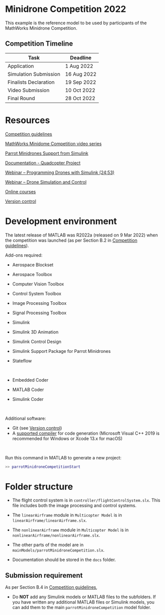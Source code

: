 # Minidrone Competition 2022
This example is the reference model to be used by participants of the MathWorks Minidrone Competition.

## Competition Timeline
| Task                  | Deadline    |
| --------------------- | ----------- |
| Application           | 1 Aug 2022  |
| Simulation Submission | 16 Aug 2022 |
| Finalists Declaration | 19 Sep 2022 |
| Video Submission      | 10 Oct 2022 |
| Final Round           | 28 Oct 2022 |



# Resources

[Competition guidelines](https://uk.mathworks.com/content/dam/mathworks/mathworks-dot-com/academia/student-competitions/minidrone-competition/mathworks-minidrone-competition-guidelines.pdf)

[MathWorks Minidome Competition video series](https://uk.mathworks.com/videos/series/mathworks-minidrone-competition.html)

[Parrot Minidrones Support from Simulink](https://uk.mathworks.com/hardware-support/parrot-minidrones.html)

[Documentation - Quadcopter Project](https://uk.mathworks.com/help/aeroblks/quadcopter-project.html)

[Webinar – Programming Drones with Simulink (24:53)](https://uk.mathworks.com/videos/programming-drones-with-simulink-1525123168579.html) 

[Webinar – Drone Simulation and Control](https://uk.mathworks.com/videos/series/drone-simulation-and-control.html)

[Online courses](https://uk.mathworks.com/academia/targeted/online-learning.html)

[Version control](https://uk.mathworks.com/help/simulink/ug/set-up-git-source-control.html)



# Development environment

The latest release of MATLAB was R2022a (released on 9 Mar 2022) when the competition was launched (as per Section B.2 in [Competition guidelines](https://uk.mathworks.com/content/dam/mathworks/mathworks-dot-com/academia/student-competitions/minidrone-competition/mathworks-minidrone-competition-guidelines.pdf)).

Add-ons required:
- Aerospace Blockset

- Aerospace Toolbox

- Computer Vision Toolbox

- Control System Toolbox

- Image Processing Toolbox

- Signal Processing Toolbox

- Simulink

- Simulink 3D Animation

- Simulink Control Design

- Simulink Support Package for Parrot Minidrones

- Stateflow

  <br>

- Embedded Coder

- MATLAB Coder

- Simulink Coder

  <br>

Additional software:
- Git (see [Version control](https://uk.mathworks.com/help/simulink/ug/set-up-git-source-control.html))
- A [supported compiler](https://uk.mathworks.com/support/requirements/supported-compilers.html) for code generation (Microsoft Visual C++ 2019 is recommended for Windows or Xcode 13.x for macOS)

<br>

Run this command in MATLAB to generate a new project:

```matlab
>> parrotMinidroneCompetitionStart
```



# Folder structure

- The flight control system is in `controller/flightControlSystem.slx`. This file includes both the image processing and control systems.
- The `linearAirframe` module in `Multicopter Model` is in `linearAirframe/linearAirframe.slx`.
- The `nonlinearAirframe` module in `Multicopter Model` is in `nonlinearAirframe/nonlinearAirframe.slx`.

- The other parts of the model are in `mainModels/parrotMinidroneCompetition.slx`.

- Documentation should be stored in the `docs` folder.



## Submission requirement

As per Section B.4 in [Competition guidelines](https://uk.mathworks.com/content/dam/mathworks/mathworks-dot-com/academia/student-competitions/minidrone-competition/mathworks-minidrone-competition-guidelines.pdf),

-  Do **NOT** add any Simulink models or MATLAB files to the subfolders. If you have written any additional MATLAB files or Simulink models, you can add them to the main `parrotMinidroneCompetition` model folder. 
